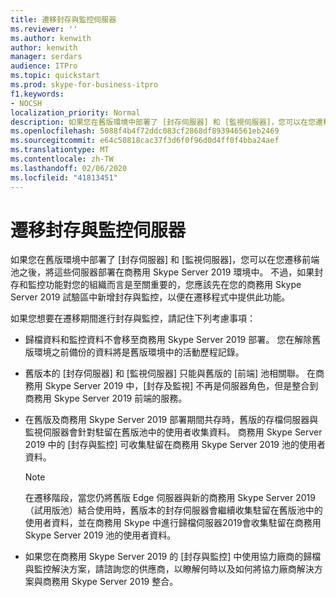 ```yaml
---
title: 遷移封存與監控伺服器
ms.reviewer: ''
ms.author: kenwith
author: kenwith
manager: serdars
audience: ITPro
ms.topic: quickstart
ms.prod: skype-for-business-itpro
f1.keywords:
- NOCSH
localization_priority: Normal
description: 如果您在舊版環境中部署了 [封存伺服器] 和 [監視伺服器]，您可以在您遷移前端池之後，將這些伺服器部署在商務用 Skype Server 2019 環境中。 不過，如果封存和監控功能對您的組織而言是至關重要的，您應該先在您的商務用 Skype Server 2019 試驗區中新增封存與監控，以便在遷移程式中提供此功能。
ms.openlocfilehash: 5088f4b4f72ddc083cf2868df893946561eb2469
ms.sourcegitcommit: e64c50818cac37f3d6f0f96d0d4ff0f4bba24aef
ms.translationtype: MT
ms.contentlocale: zh-TW
ms.lasthandoff: 02/06/2020
ms.locfileid: "41813451"
---
```

# <a name="migrating-archiving-and-monitoring-servers"></a>遷移封存與監控伺服器

如果您在舊版環境中部署了 [封存伺服器] 和 [監視伺服器]，您可以在您遷移前端池之後，將這些伺服器部署在商務用 Skype Server 2019 環境中。 不過，如果封存和監控功能對您的組織而言是至關重要的，您應該先在您的商務用 Skype Server 2019 試驗區中新增封存與監控，以便在遷移程式中提供此功能。 
  
如果您想要在遷移期間進行封存與監控，請記住下列考慮事項：
  
- 歸檔資料和監控資料不會移至商務用 Skype Server 2019 部署。 您在解除舊版環境之前備份的資料將是舊版環境中的活動歷程記錄。
    
- 舊版本的 [封存伺服器] 和 [監視伺服器] 只能與舊版的 [前端] 池相關聯。 在商務用 Skype Server 2019 中，[封存及監視] 不再是伺服器角色，但是整合到商務用 Skype Server 2019 前端的服務。
    
- 在舊版及商務用 Skype Server 2019 部署期間共存時，舊版的存檔伺服器與監視伺服器會針對駐留在舊版池中的使用者收集資料。 商務用 Skype Server 2019 中的 [封存與監控] 可收集駐留在商務用 Skype Server 2019 池的使用者資料。
    
    > [!NOTE]
    > 在遷移階段，當您仍將舊版 Edge 伺服器與新的商務用 Skype Server 2019 （試用版池）結合使用時，舊版本的封存伺服器會繼續收集駐留在舊版池中的使用者資料，並在商務用 Skype 中進行歸檔伺服器2019會收集駐留在商務用 Skype Server 2019 池的使用者資料。 
  
- 如果您在商務用 Skype Server 2019 的 [封存與監控] 中使用協力廠商的歸檔與監控解決方案，請諮詢您的供應商，以瞭解何時以及如何將協力廠商解決方案與商務用 Skype Server 2019 整合。
    

